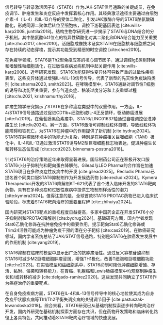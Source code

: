 信号转导与转录激活因子6（STAT6）作为JAK-STAT信号通路的关键成员，在免疫调节、肿瘤发生和炎症反应中发挥着核心作用。其经典激活途径主要通过白细胞介素-4（IL-4）和IL-13介导的受体二聚化，引发JAK激酶介导的STAT6酪氨酸磷酸化，形成同源二聚体后转位至细胞核，调控下游靶基因表达 [cite:wills-karp2008, junttila2018]。结构生物学研究进一步揭示了STAT6与DNA结合的分子机制，其中酪氨酸641位点的特异性磷酸化对其二聚化和DNA结合能力至关重要 [cite:zhou2017, chen2010]。活细胞成像技术证实STAT6在细胞核与细胞质之间存在持续的动态穿梭，提示其功能受到精细的时空调控 [cite:chen2010]。

在免疫学领域，STAT6是Th2型免疫应答的核心调节因子，通过调控IgE类别转换和嗜酸性粒细胞活化，在过敏性疾病发病机制中起关键作用 [cite:wills-karp2008]。近年研究发现，STAT6功能获得性变异体可导致严重的过敏性疾病表型，这些变异体通过增强IL-4/IL-13信号传导，代表了新型的先天性免疫缺陷类别 [cite:sharma2023, smith2023]。在哮喘模型中，STAT6通路对调节性T细胞的诱导和功能至关重要，参与气道炎症、黏液过度分泌和上皮重塑过程 [cite:chu2021, krishnamurthy2016]。

肿瘤生物学研究揭示了STAT6在多种癌症类型中的双重作用。一方面，IL-4/STAT6信号通路通过促进CD11b+细胞形成IL-4正反馈环，驱动肺癌进展 [cite:fu2019]。在葡萄膜黑色素瘤中，STAT6/LINC01637轴通过自噬调控促进肿瘤生长 [cite:liu2024]。另一方面，STAT6激活可抑制线粒体自噬，导致线粒体功能障碍和铁死亡，为STAT6在肿瘤中的作用提供了新机制 [cite:bydrug2024]。STAT6在肿瘤微环境中的功能尤为复杂，特别是在肿瘤相关巨噬细胞（TAM）极化中，IL-4和IL-13通过激活STAT6诱导M2型巨噬细胞标志物表达，促进肿瘤生长和转移生态位形成 [cite:scott2023, binnemars-postma2018]。

针对STAT6的治疗策略近年来取得显著进展。国际制药公司正在积极开发口服STAT6小分子抑制剂和靶向蛋白降解剂。Gilead与LEO Pharma的合作旨在加速STAT6项目在多种炎症性疾病中的开发 [cite:gilead2025]。Recludix Pharma已提名首个同类口服STAT6抑制剂作为开发候选药物 [cite:recludix2024]。Kymera Therapeutics开发的STAT6降解剂KT-621代表了首个进入临床开发的STAT6靶向药物，具有在多种炎症和过敏性疾病中提供生物制剂样活性的潜力 [cite:kymera2024]。值得注意的是，全球首款STAT6 PROTAC药物已进入临床试验阶段，标志着STAT6靶向治疗的重要里程碑 [cite:zhihuiya2024]。

国内研究对STAT6靶点的重视程度日益提高，多家中国药企正在开发STAT6小分子抑制剂和PROTAC降解剂 [cite:bydrug2024]。基础研究方面，国内学者发现Stat6乙酰化修饰在抗肿瘤免疫中的重要作用，提示靶向Stat6乙酰化修饰或Trim24活性可能成为肿瘤免疫干预的潜在分子靶标 [cite:cas2019]。在肺癌研究领域，国内学者系统总结了JAK/STAT信号通路，特别是STAT6在肺癌发生发展中的作用机制 [cite:yang2019]。

STAT6抑制在临床前模型中显示出广泛的抗肿瘤活性。通过反义寡核苷酸抑制STAT6可减少M2巨噬细胞肿瘤浸润，增强TH1极化，改善T细胞和巨噬细胞功能 [cite:he2023]。在实验模型和癌细胞系中，STAT6抑制可降低肿瘤细胞增殖、存活、黏附、侵袭和转移能力，在胃癌、乳腺癌和Lewis肺癌模型中均观察到肿瘤生长和/或转移的减少 [cite:delgado-ramirez2020]。这些发现共同确立了STAT6作为癌症治疗的重要靶点。

在自身免疫疾病方面，STAT6在IL-4和IL-13信号传导中的核心地位使其成为自身免疫甲状腺疾病等Th1/Th2平衡失调疾病的关键调节因子 [cite:pastuszak-lewandoska2018]。综合来看，STAT6研究已从基础机制探索逐步转向靶向治疗开发，国内外研究在基础机制探索方面存在共识，但在药物开发策略和临床转化路径上各具特色，共同推动着STAT6靶向治疗领域的快速发展。